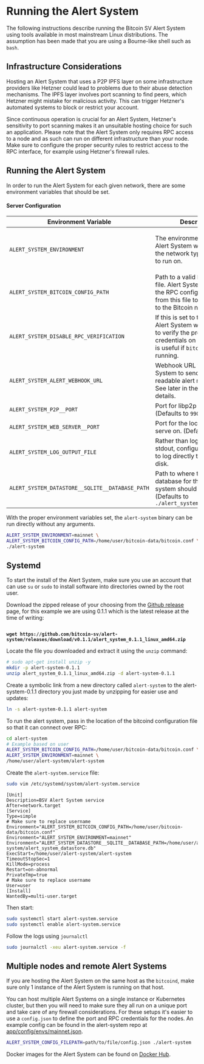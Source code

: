 # Running the Alert System

The following instructions describe running the Bitcoin SV Alert System using tools available in most mainstream Linux distributions. The assumption has been made that you are using a Bourne-like shell such as `bash`.

## Infrastructure Considerations

Hosting an Alert System that uses a P2P IPFS layer on some infrastructure providers like Hetzner could lead to problems due to their abuse detection mechanisms. The IPFS layer involves port scanning to find peers, which Hetzner might mistake for malicious activity. This can trigger Hetzner's automated systems to block or restrict your account.&#x20;

Since continuous operation is crucial for an Alert System, Hetzner's sensitivity to port scanning makes it an unsuitable hosting choice for such an application. Please note that the Alert System only requires RPC access to a node and as such can run on different infrastructure than your node. Make sure to configure the proper security rules to restrict access to the RPC interface, for example using Hetzner's firewall rules.

## Running the Alert System <a href="#running-the-alert-system" id="running-the-alert-system"></a>

In order to run the Alert System for each given network, there are some environment variables that should be set.

#### Server Configuration

<table><thead><tr><th width="366">Environment Variable</th><th width="216">Description</th><th>Example Values</th></tr></thead><tbody><tr><td><code>ALERT_SYSTEM_ENVIRONMENT</code></td><td>The environment to start the Alert System with. Set this to the network type you'd like to run on.</td><td><p><code>mainnet</code></p><p><code>testnet</code></p><p><code>stn</code></p></td></tr><tr><td><code>ALERT_SYSTEM_BITCOIN_CONFIG_PATH</code></td><td>Path to a valid <code>bitcoin.conf</code> file. Alert System will read the RPC configuration values from this file to communicate to the Bitcoin node.</td><td><code>/home/user/.bitcoin/bitcoin.conf</code></td></tr><tr><td><code>ALERT_SYSTEM_DISABLE_RPC_VERIFICATION</code></td><td>If this is set to true, then the Alert System will not attempt to verify the provided RPC credentials on startup. This is useful if <code>bitcoind</code> is not running.</td><td><code>false</code></td></tr><tr><td><code>ALERT_SYSTEM_ALERT_WEBHOOK_URL</code></td><td>Webhook URL for the Alert System to send human readable alert messages to. See later in the doc for details.</td><td><code>http://example.com/webhook</code></td></tr><tr><td><code>ALERT_SYSTEM_P2P__PORT</code></td><td>Port for libp2p to serve on. (Defaults to <code>9906</code>)</td><td><code>9906</code></td></tr><tr><td><code>ALERT_SYSTEM_WEB_SERVER__PORT</code></td><td>Port for the local apiserver to serve on. (Defaults to <code>3000</code>)</td><td><code>3000</code></td></tr><tr><td><code>ALERT_SYSTEM_LOG_OUTPUT_FILE</code></td><td>Rather than logging to stdout, configure the server to log directly to a file on disk.</td><td><code>/var/log/alert-system</code></td></tr><tr><td><code>ALERT_SYSTEM_DATASTORE__SQLITE__DATABASE_PATH</code></td><td>Path to where the SQLite3 database for the alert-system should be saved. (Defaults to <code>./alert_system_datastore.db</code></td><td><code>/home/user/.bitcoin/alert_system_datastore.db</code></td></tr></tbody></table>

With the proper environment variables set, the `alert-system` binary can be run directly without any arguments.&#x20;

```bash
ALERT_SYSTEM_ENVIRONMENT=mainnet \
ALERT_SYSTEM_BITCOIN_CONFIG_PATH=/home/user/bitcoin-data/bitcoin.conf \
./alert-system
```

## Systemd

To start the install of the Alert System, make sure you use an account that can use `su` or `sudo` to install software into directories owned by the root user.

Download the zipped release of your choosing from the [Github release](https://github.com/bitcoin-sv/alert-system/releases) page, for this example we are using 0.1.1 which is the latest release at the time of writing:

<pre class="language-sh"><code class="lang-sh">
<strong>wget https://github.com/bitcoin-sv/alert-system/releases/download/v0.1.1/alert_system_0.1.1_linux_amd64.zip
</strong></code></pre>

Locate the file you downloaded and extract it using the `unzip` command:

```bash
# sudo apt-get install unzip -y
mkdir -p alert-system-0.1.1
unzip alert_system_0.1.1_linux_amd64.zip -d alert-system-0.1.1
```

Create a symbolic link from a new directory called `alert-system` to the alert-system-0.1.1 directory you just made by unzipping for easier use and updates:

```bash
ln -s alert-system-0.1.1 alert-system
```

To run the alert system, pass in the location of the bitcoind configuration file so that it can connect over RPC:

```bash
cd alert-system
# Example based on user
ALERT_SYSTEM_BITCOIN_CONFIG_PATH=/home/user/bitcoin-data/bitcoin.conf \
ALERT_SYSTEM_ENVIRONMENT=mainnet \
/home/user/alert-system/alert-system
```

Create the `alert-system.service` file:

```bash
sudo vim /etc/systemd/system/alert-system.service
```

```systemd
[Unit]
Description=BSV Alert System service
After=network.target
[Service]
Type=simple
# Make sure to replace username
Environment="ALERT_SYSTEM_BITCOIN_CONFIG_PATH=/home/user/bitcoin-data/bitcoin.conf"
Environment="ALERT_SYSTEM_ENVIRONMENT=mainnet"
Environment="ALERT_SYSTEM_DATASTORE__SQLITE__DATABASE_PATH=/home/user/alert-system/alert_system_datastore.db"
ExecStart=/home/user/alert-system/alert-system
TimeoutStopSec=1
KillMode=process
Restart=on-abnormal
PrivateTmp=true
# Make sure to replace username
User=user
[Install]
WantedBy=multi-user.target
```

Then start:

```bash
sudo systemctl start alert-system.service
sudo systemctl enable alert-system.service
```

Follow the logs using `journalctl`

```bash
sudo journalctl -xeu alert-system.service -f
```

## Multiple nodes and remote Alert Systems

If you are hosting the Alert System on the same host as the `bitcoind`, make sure only 1 instance of the Alert System is running on that host.

You can host multiple Alert Systems on a single instance or Kubernetes cluster, but then you will need to make sure they all run on a unique port and take care of any firewall considerations. For these setups it's easier to use a `config.json` to define the port and RPC credentials for the nodes. An example config can be found in the alert-system repo at [app/config/envs/mainnet.json](https://github.com/bitcoin-sv/alert-system/blob/master/app/config/envs/mainnet.json).

```bash
ALERT_SYSTEM_CONFIG_FILEPATH=path/to/file/config.json ./alert-system
```

Docker images for the Alert System can be found on [Docker Hub](https://hub.docker.com/repository/docker/bsvb/alert-key/general).
